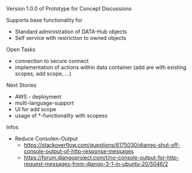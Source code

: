 Version 1.0.0 of Prototype for Concept Discussions

Supports base functionality for 
- Standard administration of DATA-Hub objects
- Self service with restriction to owned objects

Open Tasks
- connection to secure connect
- implementation of actions within data container (add are with existing scopes, add scope, ...)

Next Stories
- AWS - deployment
- multi-language-support
- UI for add scope 
- usage of *-functionality with scopess

Infos
- Reduce Consolen-Output 
  - https://stackoverflow.com/questions/6175030/django-shut-off-console-output-of-http-response-messages
  - https://forum.djangoproject.com/t/no-console-output-for-http-request-messages-from-django-3-1-in-ubuntu-20/5046/2

